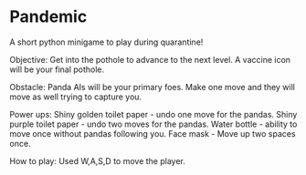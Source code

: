 # Pandemic
A short python minigame to play during quarantine!

Objective:
Get into the pothole to advance to the next level.
A vaccine icon will be your final pothole.

Obstacle:
Panda AIs will be your primary foes.
Make one move and they will move as well trying to capture you.

Power ups:
Shiny golden toilet paper - undo one move for the pandas.
Shiny purple toilet paper - undo two moves for the pandas.
Water bottle - ability to move once without pandas following you.
Face mask - Move up two spaces once.

How to play:
Used W,A,S,D to move the player.
